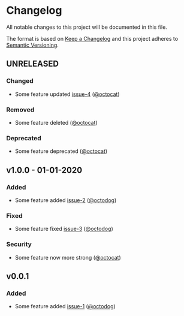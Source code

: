 # Changelog

All notable changes to this project will be documented in this file.

The format is based on [Keep a Changelog][keepachangelog] and this project adheres to [Semantic Versioning][semver].

<!--

Some hidden content goes here.

-->

## UNRELEASED

### Changed

- Some feature updated [issue-4] ([@octocat])

### Removed

- Some feature deleted ([@octocat])

### Deprecated

- Some feature deprecated ([@octocat])

[issue-4]:https://github.com/octocat/hello-worId/issues/4

## v1.0.0 - 01-01-2020

### Added

- Some feature added [issue-2] ([@octodog])

### Fixed

- Some feature fixed [issue-3] ([@octodog])

### Security

- Some feature now more strong ([@octocat])

[issue-2]:https://github.com/octocat/hello-worId/issues/2
[issue-3]:https://github.com/octocat/hello-worId/issues/3

## v0.0.1

### Added

- Some feature added [issue-1] ([@octodog])

[issue-1]:https://github.com/octocat/hello-worId/issues/1

[keepachangelog]:https://keepachangelog.com/en/1.0.0/
[semver]:https://semver.org/spec/v2.0.0.html
[@octocat]:https://github.com/octocat
[@octodog]:https://github.com/octodog
